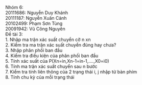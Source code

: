 Nhóm 6: 
      <br>20111686:	Nguyễn Duy Khánh
      <br>20111187:	Nguyễn Xuân Cảnh
      <br>20102499:	Phạm Sơn Tùng
      <br>20091942:	Vũ Công Nguyên
<br>Đề tài 3: 
<br>1. Nhập ma trận xác suất chuyển cỡ n xn
<br>2. Kiểm tra ma trận xác suất chuyển đúng hay chưa?
<br>3. Nhập phân phối ban đầu
<br>4. Kiểm tra điều kiện của phân phối ban đầu
<br>5. Tính xác suất của P(Xn=in,Xn-1=in-1,....,X0=i0)
<br>6. Tính ma trận xác suất chuyển sau n bước
<br>7. Kiểm tra tính liên thông của 2 trạng thái i, j nhập từ bàn phím
<br>8. Tính chu kỳ của mỗi trạng thái
